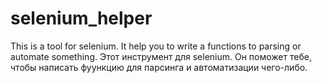 # selenium_helper
This is a tool for selenium. It help you to write a functions to parsing or automate something.
Этот инструмент для selenium. Он поможет тебе, чтобы написать фуункцию для парсинга и автоматизации чего-либо.
